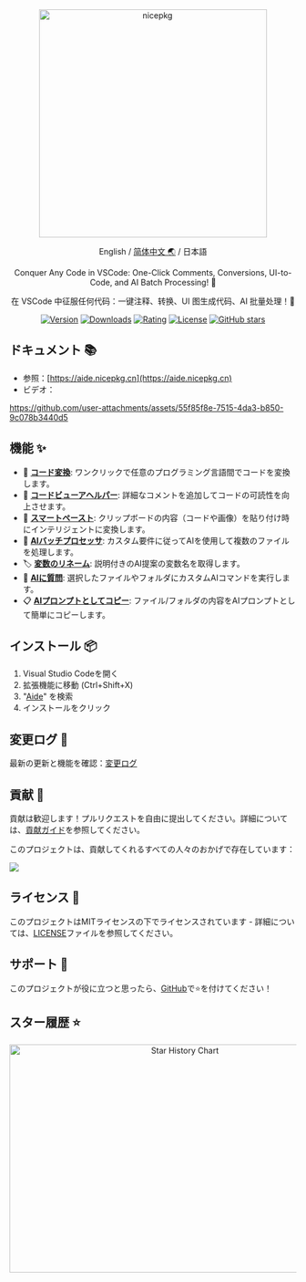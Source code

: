 <div align="center">

<a href="https://aide.nicepkg.cn">
  <picture>
    <source media="(prefers-color-scheme: dark)" srcset="https://github.com/user-attachments/assets/78b89b18-0846-4885-89f2-8238fac1db49">
    <img src="https://github.com/user-attachments/assets/40ed79a5-d415-4f36-907e-63753995305b" alt="nicepkg" width="400" />
  </picture>
</a>

English / [简体中文 🌏](https://github.com/nicepkg/aide/tree/master/README_CN.md) / 日本語

Conquer Any Code in VSCode: One-Click Comments, Conversions, UI-to-Code, and AI Batch Processing! 💪

在 VSCode 中征服任何代码：一键注释、转换、UI 图生成代码、AI 批量处理！💪

[![Version](https://img.shields.io/visual-studio-marketplace/v/nicepkg.aide-pro)](https://marketplace.visualstudio.com/items?itemName=nicepkg.aide-pro)
[![Downloads](https://img.shields.io/visual-studio-marketplace/d/nicepkg.aide-pro)](https://marketplace.visualstudio.com/items?itemName=nicepkg.aide-pro)
[![Rating](https://img.shields.io/visual-studio-marketplace/r/nicepkg.aide-pro)](https://marketplace.visualstudio.com/items?itemName=nicepkg.aide-pro)
[![License](https://img.shields.io/github/license/nicepkg/aide)](https://github.com/nicepkg/aide/blob/master/LICENSE)
[![GitHub stars](https://img.shields.io/github/stars/nicepkg/aide)](https://github.com/nicepkg/aide)

</div>

## ドキュメント 📚

- 参照：[https://aide.nicepkg.cn](https://aide.nicepkg.cn)
- ビデオ：

https://github.com/user-attachments/assets/55f85f8e-7515-4da3-b850-9c078b3440d5

## 機能 ✨

- 🔄 **[コード変換](https://aide.nicepkg.cn/guide/features/code-convert)**: ワンクリックで任意のプログラミング言語間でコードを変換します。
- 📖 **[コードビューアヘルパー](https://aide.nicepkg.cn/guide/features/code-viewer-helper)**: 詳細なコメントを追加してコードの可読性を向上させます。
- 🔀 **[スマートペースト](https://aide.nicepkg.cn/guide/features/smart-paste)**: クリップボードの内容（コードや画像）を貼り付け時にインテリジェントに変換します。
- 🤖 **[AIバッチプロセッサ](https://aide.nicepkg.cn/guide/features/batch-processor)**: カスタム要件に従ってAIを使用して複数のファイルを処理します。
- 🏷 **[変数のリネーム](https://aide.nicepkg.cn/guide/features/rename-variable)**: 説明付きのAI提案の変数名を取得します。
- 💬 **[AIに質問](https://aide.nicepkg.cn/guide/features/ask-ai)**: 選択したファイルやフォルダにカスタムAIコマンドを実行します。
- 📋 **[AIプロンプトとしてコピー](https://aide.nicepkg.cn/guide/features/copy-as-prompt)**: ファイル/フォルダの内容をAIプロンプトとして簡単にコピーします。

## インストール 📦

1. Visual Studio Codeを開く
2. 拡張機能に移動 (Ctrl+Shift+X)
3. "[Aide](https://marketplace.visualstudio.com/items?itemName=nicepkg.aide-pro)" を検索
4. インストールをクリック

## 変更ログ 📅

最新の更新と機能を確認：[変更ログ](https://github.com/nicepkg/aide/blob/master/CHANGELOG.md)

## 貢献 🤝

貢献は歓迎します！プルリクエストを自由に提出してください。詳細については、[貢献ガイド](https://github.com/nicepkg/aide/blob/master/CONTRIBUTING.md)を参照してください。

このプロジェクトは、貢献してくれるすべての人々のおかげで存在しています：

<a href="https://github.com/nicepkg/aide/graphs/contributors">
  <img src="https://contrib.rocks/image?repo=nicepkg/aide" />
</a>

## ライセンス 📄

このプロジェクトはMITライセンスの下でライセンスされています - 詳細については、[LICENSE](https://github.com/nicepkg/aide/blob/master/LICENSE)ファイルを参照してください。

## サポート 💖

このプロジェクトが役に立つと思ったら、[GitHub](https://github.com/nicepkg/aide)で⭐️を付けてください！

## スター履歴 ⭐

<div align="center">

<img src="https://api.star-history.com/svg?repos=nicepkg/aide&type=Date" width="600" height="400" alt="Star History Chart" valign="middle">

</div>
